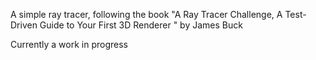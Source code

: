 A simple ray tracer, following the book "A Ray Tracer Challenge, A Test-Driven Guide to Your First 3D Renderer " by James Buck

Currently a work in progress





